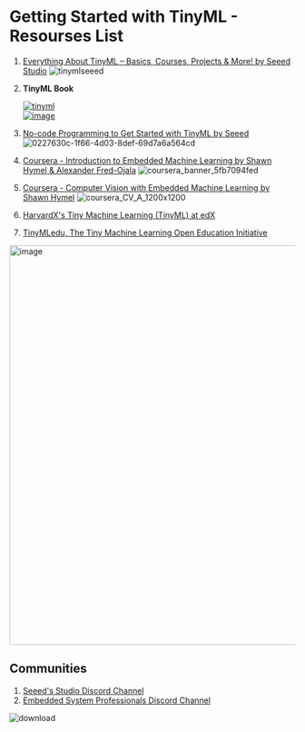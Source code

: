 # Getting Started with TinyML - Resourses List

1. [Everything About TinyML – Basics, Courses, Projects & More! by Seeed Studio](https://www.seeedstudio.com/blog/2021/06/14/everything-about-tinyml-basics-courses-projects-more/)
![tinymlseeed](https://user-images.githubusercontent.com/3338753/141981705-578a5bff-0341-4066-9965-5559d896979d.png)

2. **TinyML Book**

   [![tinyml](https://user-images.githubusercontent.com/3338753/141982630-a3b15db3-d364-49bf-baee-0f123192ed88.jpg)](https://tinymlbook.com/) <br>
   [![image](https://user-images.githubusercontent.com/3338753/158515956-c05bb456-a9ab-411b-a27d-9375c77cefd4.png)](https://www.packtpub.com/product/tinyml-cookbook/9781801814973)

3. [No-code Programming to Get Started with TinyML by Seeed](https://github.com/TinkerGen/No-code-Programming-to-Get-Started-with-TinyML)
![0227630c-1f66-4d03-8def-69d7a6a564cd](https://user-images.githubusercontent.com/3338753/141983146-4a53c17e-41c7-40ec-b92f-72225e3a6cbd.png)

4. [Coursera - Introduction to Embedded Machine Learning by Shawn Hymel & Alexander Fred-Ojala](https://www.coursera.org/learn/introduction-to-embedded-machine-learning)
![coursera_banner_5fb7094fed](https://user-images.githubusercontent.com/3338753/141983996-af043a16-34fb-4cff-8d0c-81bcc21bc9f7.png)

5. [Coursera - Computer Vision with Embedded Machine Learning by Shawn Hymel](https://www.coursera.org/learn/computer-vision-with-embedded-machine-learning)
![coursera_CV_A_1200x1200](https://user-images.githubusercontent.com/3338753/141984167-82982cbe-fe09-4e72-8e5f-fa63ee62e872.jpg)

6. [HarvardX's Tiny Machine Learning (TinyML) at edX](https://www.edx.org/learn/tinyml)

7. [TinyMLedu, The Tiny Machine Learning Open Education Initiative](http://tinyml.seas.harvard.edu/)
<img width="704" alt="image" src="https://user-images.githubusercontent.com/3338753/158515658-816c090a-43ce-4a30-ad95-214aae0658b1.png">


## Communities
1. [Seeed's Studio Discord Channel](https://discord.gg/t7azh9uP2x)
2. [Embedded System Professionals Discord Channel](https://discord.gg/U9VxMpm7eG)

  ![download](https://user-images.githubusercontent.com/3338753/141984977-425b5328-bf4a-4094-a0b5-3afaf25e3da3.png)
